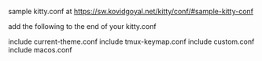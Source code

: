 sample kitty.conf at https://sw.kovidgoyal.net/kitty/conf/#sample-kitty-conf

add the following to the end of your kitty.conf

include current-theme.conf
include tmux-keymap.conf
include custom.conf
include macos.conf
